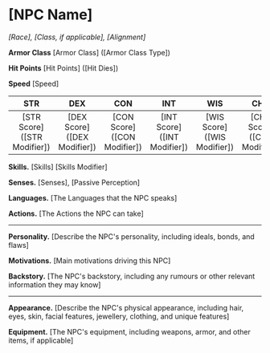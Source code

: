 # [NPC Name]

_[Race], [Class, if applicable], [Alignment]_

**Armor Class** [Armor Class] ([Armor Class Type])

**Hit Points** [Hit Points] ([Hit Dies])

**Speed** [Speed]

|           **STR**            |           **DEX**            |           **CON**            |           **INT**            |           **WIS**            |           **CHA**            |
| :--------------------------: | :--------------------------: | :--------------------------: | :--------------------------: | :--------------------------: | :--------------------------: |
| [STR Score] ([STR Modifier]) | [DEX Score] ([DEX Modifier]) | [CON Score] ([CON Modifier]) | [INT Score] ([INT Modifier]) | [WIS Score] ([WIS Modifier]) | [CHA Score] ([CHA Modifier]) |

**Skills.** [Skills] [Skills Modifier]

**Senses.** [Senses], [Passive Perception]

**Languages.** [The Languages that the NPC speaks]

**Actions.** [The Actions the NPC can take]

---

**Personality.** [Describe the NPC's personality, including ideals, bonds, and flaws]

**Motivations.** [Main motivations driving this NPC]

**Backstory.** [The NPC's backstory, including any rumours or other relevant information they may know]

---

**Appearance.** [Describe the NPC's physical appearance, including hair, eyes, skin, facial features, jewellery, clothing, and unique features]

**Equipment.** [The NPC's equipment, including weapons, armor, and other items, if applicable]
